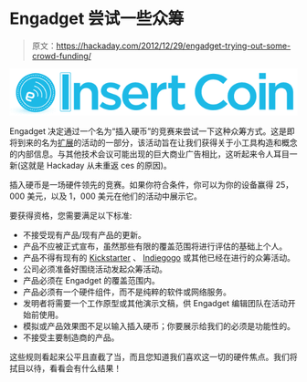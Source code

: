 # Engadget 尝试一些众筹

> 原文：<https://hackaday.com/2012/12/29/engadget-trying-out-some-crowd-funding/>

[![eng-insert-coin-logo-article-1356645135](img/4e66ec9869e267589735c08b2f2de802.png)](http://hackaday.com/wp-content/uploads/2012/12/eng-insert-coin-logo-article-1356645135.png)

Engadget 决定通过一个名为“插入硬币”的竞赛来尝试一下这种众筹方式。这是即将到来的名为[扩展](http://www.engadget.com/event/engadget-expand/about/)的活动的一部分，该活动旨在让我们获得关于小工具构造和概念的内部信息。与其他技术会议可能出现的巨大商业广告相比，这听起来令人耳目一新(这就是 Hackaday 从未重返 ces 的原因)。

插入硬币是一场硬件领先的竞赛。如果你符合条件，你可以为你的设备赢得 25，000 美元，以及 1，000 美元在他们的活动中展示它。

要获得资格，您需要满足以下标准:

*   不接受现有产品/现有产品的更新。
*   产品不应被正式宣布，虽然那些有限的覆盖范围将进行评估的基础上个人。
*   产品不得有现有的 [Kickstarter](http://www.kickstarter.com/) 、 [Indiegogo](http://www.indiegogo.com/) 或其他已经在进行的众筹活动。
*   公司必须准备好围绕活动发起众筹活动。
*   产品必须在 Engadget 的覆盖范围内。
*   产品必须有一个硬件组件，而不是纯粹的软件或网络服务。
*   发明者将需要一个工作原型或其他演示文稿，供 Engadget 编辑团队在活动开始前使用。
*   模拟或产品效果图不足以输入插入硬币；你要展示给我们的必须是功能性的。
*   不接受主要制造商的产品。

这些规则看起来公平且直截了当，而且您知道我们喜欢这一切的硬件焦点。我们将拭目以待，看看会有什么结果！